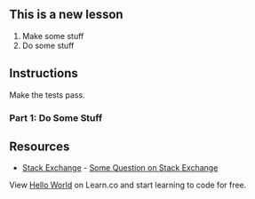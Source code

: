 ## This is a new lesson

1. Make some stuff
2. Do some stuff

## Instructions

Make the tests pass. 

### Part 1: Do Some Stuff

## Resources

* [Stack Exchange](http://www.stackexchange.com) - [Some Question on Stack Exchange](http://www.stackexchange.com/questions/123)

<p class='util--hide'>View <a href='https://learn.co/lessons/hello-world'>Hello World</a> on Learn.co and start learning to code for free.</p>
